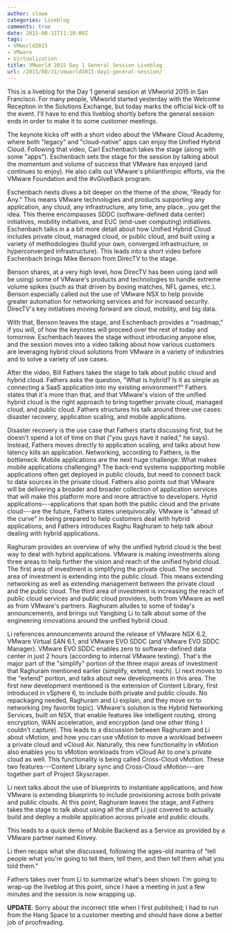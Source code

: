 ```yaml
---
author: slowe
categories: Liveblog
comments: true
date: 2015-08-31T11:10:00Z
tags:
- VMworld2015
- VMware
- Virtualization
title: VMworld 2015 Day 1 General Session Liveblog
url: /2015/08/31/vmworld2015-day1-general-session/
---
```


This is a liveblog for the Day 1 general session at VMworld 2015 in San Francisco. For many people, VMworld started yesterday with the Welcome Reception in the Solutions Exchange, but today marks the official kick-off to the event. I'll have to end this liveblog shortly before the general session ends in order to make it to some customer meetings.

The keynote kicks off with a short video about the VMware Cloud Academy, where both "legacy" and "cloud-native" apps can enjoy the Unified Hybrid Cloud. Following that video, Carl Eschenbach takes the stage (along with some "apps"). Eschenbach sets the stage for the session by talking about the momentum and volume of success that VMware has enjoyed (and continues to enjoy). He also calls out VMware's philanthropic efforts, via the VMware Foundation and the #vGiveBack program.

Eschenbach nexts dives a bit deeper on the theme of the show, "Ready for Any." This means VMware technologies and products supporting any application, any cloud, any infrastructure, any time, any place...you get the idea. This theme encompasses SDDC (software-defined data center) initiatives, mobility initiatives, and EUC (end-user computing) initiatives. Eschenbach talks in a a bit more detail about how Unified Hybrid Cloud includes private cloud, managed cloud, or public cloud, and built using a variety of methodologies (build your own, converged infrastructure, or hyperconverged infrastructure). This leads into a short video before Eschenbach brings Mike Benson from DirecTV to the stage.

Benson shares, at a very high level, how DirecTV has been using (and will be using) some of VMware's products and technologies to handle extreme volume spikes (such as that driven by boxing matches, NFL games, etc.). Benson especially called out the use of VMware NSX to help provide greater automation for networking services and for increased security. DirecTV's key initiatives moving forward are cloud, mobility, and big data.

With that, Benson leaves the stage, and Eschenbach provides a "roadmap," if you will, of how the keynotes will proceed over the rest of today and tomorrow. Eschenbach leaves the stage without introducing anyone else, and the session moves into a video talking about how various customers are leveraging hybrid cloud solutions from VMware in a variety of industries and to solve a variety of use cases.

After the video, Bill Fathers takes the stage to talk about public cloud and hybrid cloud. Fathers asks the question, "What is hybrid? Is it as simple as connecting a SaaS application into my existing environment?" Fathers states that it's more than that, and that VMware's vision of the unified hybrid cloud is the right approach to bring together private cloud, managed cloud, and public cloud. Fathers structures his talk around three use cases: disaster recovery, application scaling, and mobile applications.

Disaster recovery is the use case that Fathers starts discussing first, but he doesn't spend a lot of time on that ("you guys have it nailed," he says). Instead, Fathers moves directly to application scaling, and talks about how latency kills an application. Networking, according to Fathers, is the bottleneck. Mobile applications are the next huge challenge. What makes mobile applications challenging? The back-end systems suppporting mobile applications often get deployed in public clouds, but need to connect back to data sources in the private cloud. Fathers also points out that VMware will be delivering a broader and broader collection of application services that will make this platform more and more attractive to developers. Hyrid applications---applications that span both the public cloud and the private cloud---are the future, Fathers states unequivocally. VMware is "ahead of the curve" in being prepared to help customers deal with hybrid applications, and Fathers introduces Raghu Raghuram to help talk about dealing with hybrid applications.

Raghuram provides an overview of why the unified hybrid cloud is the best way to deal with hybrid applications. VMware is making investments along three areas to help further the vision and reach of the unified hybrid cloud. The first area of investment is simplifying the private cloud. The second area of investment is extending into the public cloud. This means extending networking as well as extending management between the private cloud and the public cloud. The third area of investment is increasing the reach of public cloud services and public cloud providers, both from VMware as well as from VMware's partners. Raghuram alludes to some of today's announcements, and brings out Yangbing Li to talk about some of the engineering innovations around the unified hybrid cloud.

Li references announcements around the release of VMware NSX 6.2, VMware Virtual SAN 6.1, and VMware EVO SDDC (and VMware EVO SDDC Manager). VMware EVO SDDC enables zero to software-defined data center in just 2 hours (according to internal VMware testing). That's the major part of the "simplify" portion of the three major areas of investment that Raghuram mentioned earlier (simplify, extend, reach). Li next moves to the "extend" portion, and talks about new developments in this area. The first new development mentioned is the extension of Content Library, first introduced in vSphere 6, to include both private and public clouds. No repackaging needed, Raghuram and Li explain, and they move on to networking (my favorite topic). VMware's solution is the Hybrid Networking Services, built on NSX, that enable features like intelligent routing, strong encryption, WAN acceleration, and encryption (and one other thing I couldn't capture). This leads to a discussion between Raghuram and Li about vMotion, and how you can use vMotion to move a workload between a private cloud and vCloud Air. Naturally, this new functionality in vMotion also enables you to vMotion workloads from vCloud Air to one's private cloud as well. This functionality is being called Cross-Cloud vMotion. These two features---Content Library sync and Cross-Cloud vMotion---are together part of Project Skyscraper.

Li next talks about the use of blueprints to instantiate applications, and how VMware is extending blueprints to include provisioning across both private and public clouds. At this point, Raghuram leaves the stage, and Fathers takes the stage to talk about using all the stuff Li just covered to actually build and deploy a mobile application across private and public clouds.

This leads to a quick demo of Mobile Backend as a Service as provided by a VMware partner named Kinvey.

Li then recaps what she discussed, following the ages-old mantra of "tell people what you're going to tell them, tell them, and then tell them what you told them."

Fathers takes over from Li to summarize what's been shown. I'm going to wrap-up the liveblog at this point, since I have a meeting in just a few minutes and the session is now wrapping up.

**UPDATE**: Sorry about the incorrect title when I first published; I had to run from the Hang Space to a customer meeting and should have done a better job of proofreading.
